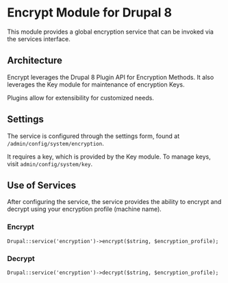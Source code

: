 # Encrypt Module for Drupal 8

This module provides a global encryption service that can be invoked via the services interface.

## Architecture

Encrypt leverages the Drupal 8 Plugin API for Encryption Methods. It also leverages the Key module for maintenance of
encryption Keys. 

Plugins allow for extensibility for customized needs. 

## Settings

The service is configured through the settings form, found at `/admin/config/system/encryption`.

It requires a key, which is provided by the Key module. To manage keys, visit `admin/config/system/key`.

## Use of Services

After configuring the service, the service provides the ability to encrypt and decrypt using your encryption profile (machine name).

### Encrypt

`Drupal::service('encryption')->encrypt($string, $encryption_profile);`


### Decrypt

`Drupal::service('encryption')->decrypt($string, $encryption_profile);`


